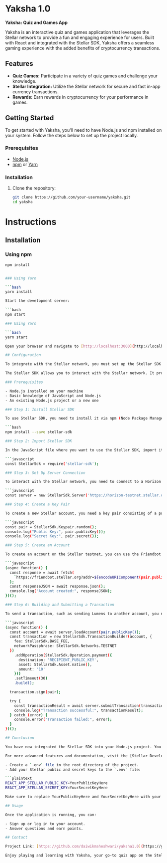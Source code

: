 # Yaksha 1.0

**Yaksha: Quiz and Games App**

Yaksha is an interactive quiz and games application that leverages the Stellar network to provide a fun and engaging experience for users. Built with React and integrated with the Stellar SDK, Yaksha offers a seamless gaming experience with the added benefits of cryptocurrency transactions.

## Features

- **Quiz Games:** Participate in a variety of quiz games and challenge your knowledge.
- **Stellar Integration:** Utilize the Stellar network for secure and fast in-app currency transactions.
- **Rewards:** Earn rewards in cryptocurrency for your performance in games.

## Getting Started

To get started with Yaksha, you'll need to have Node.js and npm installed on your system. Follow the steps below to set up the project locally.

### Prerequisites

- [Node.js](https://nodejs.org/)
- [npm](https://www.npmjs.com/) or [Yarn](https://yarnpkg.com/)

### Installation

1. Clone the repository:
   ```bash
   git clone https://github.com/your-username/yaksha.git
   cd yaksha

# Instructions

## Installation

### Using npm
```bash
npm install


### Using Yarn

```bash
yarn install

Start the development server:

```bash
npm start

### Using Yarn

```bash
yarn start

Open your browser and navigate to [http://localhost:3000](http://localhost:3000) to view the app.

## Configuration

To integrate with the Stellar network, you must set up the Stellar SDK with your project. Follow the instructions below to configure the Stellar SDK.

The Stellar SDK allows you to interact with the Stellar network. It provides APIs to build and sign transactions, connect to Horizon, and more. Below is a guide on how to integrate the Stellar SDK into your project.

### Prerequisites

- Node.js installed on your machine
- Basic knowledge of JavaScript and Node.js
- An existing Node.js project or a new one

### Step 1: Install Stellar SDK

To use Stellar SDK, you need to install it via npm (Node Package Manager). Open your terminal, navigate to your project directory, and run:

```bash
npm install --save stellar-sdk

### Step 2: Import Stellar SDK

In the JavaScript file where you want to use the Stellar SDK, import it at the top of the file:

```javascript
const StellarSdk = require('stellar-sdk');

### Step 3: Set Up Server Connection

To interact with the Stellar network, you need to connect to a Horizon server. You can connect to the public Horizon server or set up your own.

```javascript
const server = new StellarSdk.Server('https://horizon-testnet.stellar.org');

### Step 4: Create a Key Pair

To create a new Stellar account, you need a key pair consisting of a public key and a secret key.

```javascript
const pair = StellarSdk.Keypair.random();
console.log("Public Key:", pair.publicKey());
console.log("Secret Key:", pair.secret());

### Step 5: Create an Account

To create an account on the Stellar testnet, you can use the Friendbot service to fund your account with test Lumens (XLM).

```javascript
(async function() {
  const response = await fetch(
    `https://friendbot.stellar.org?addr=${encodeURIComponent(pair.publicKey())}`
  );
  const responseJSON = await response.json();
  console.log("Account created:", responseJSON);
})();

### Step 6: Building and Submitting a Transaction

To send a transaction, such as sending Lumens to another account, you need to build and sign the transaction before submitting it to the network.

```javascript
(async function() {
  const account = await server.loadAccount(pair.publicKey());
  const transaction = new StellarSdk.TransactionBuilder(account, {
    fee: StellarSdk.BASE_FEE,
    networkPassphrase: StellarSdk.Networks.TESTNET
  })
    .addOperation(StellarSdk.Operation.payment({
      destination: 'RECIPIENT_PUBLIC_KEY',
      asset: StellarSdk.Asset.native(),
      amount: '10'
    }))
    .setTimeout(30)
    .build();

  transaction.sign(pair);

  try {
    const transactionResult = await server.submitTransaction(transaction);
    console.log("Transaction successful:", transactionResult);
  } catch (error) {
    console.error("Transaction failed:", error);
  }
})();

## Conclusion

You have now integrated the Stellar SDK into your Node.js project. You can create accounts, submit transactions, and listen for payments on the Stellar network. Always remember to switch from the testnet to the public network for production applications by changing the Horizon server URL and the network passphrase.

For more advanced features and documentation, visit the [Stellar Developer Documentation](https://www.stellar.org/developers/).

- Create a `.env` file in the root directory of the project.
- Add your Stellar public and secret keys to the `.env` file:

```plaintext
REACT_APP_STELLAR_PUBLIC_KEY=YourPublicKeyHere
REACT_APP_STELLAR_SECRET_KEY=YourSecretKeyHere

Make sure to replace YourPublicKeyHere and YourSecretKeyHere with your actual Stellar keys.

## Usage

Once the application is running, you can:

- Sign up or log in to your account.
- Answer questions and earn points.

## Contact

Project Link: [https://github.com/daiwikmaheshwari/yaksha1.0](https://github.com/daiwikmaheshwari/yaksha1.0)

Enjoy playing and learning with Yaksha, your go-to quiz app on the Stellar network!
